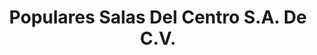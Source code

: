 ---
title: "Populares Salas Del Centro S.A. De C.V."
url: /cholula-puebla/populares-salas-del-centro-s-a-de-c-v/
shop: Supermarkt
---